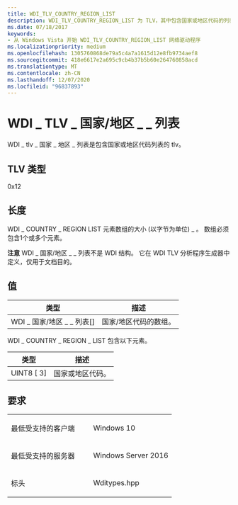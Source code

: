 ```yaml
---
title: WDI_TLV_COUNTRY_REGION_LIST
description: WDI_TLV_COUNTRY_REGION_LIST 为 TLV，其中包含国家或地区代码的列表。
ms.date: 07/18/2017
keywords:
- 从 Windows Vista 开始 WDI_TLV_COUNTRY_REGION_LIST 网络驱动程序
ms.localizationpriority: medium
ms.openlocfilehash: 1305760868de79a5c4a7a1615d12e8fb9734aef8
ms.sourcegitcommit: 418e6617e2a695c9cb4b37b5b60e264760858acd
ms.translationtype: MT
ms.contentlocale: zh-CN
ms.lasthandoff: 12/07/2020
ms.locfileid: "96837893"
---
```

# <a name="wdi_tlv_country_region_list"></a>WDI \_ TLV \_ 国家/地区 \_ \_ 列表


WDI \_ tlv \_ 国家 \_ 地区 \_ 列表是包含国家或地区代码列表的 tlv。

## <a name="tlv-type"></a>TLV 类型


0x12

## <a name="length"></a>长度


WDI \_ COUNTRY \_ REGION LIST 元素数组的大小 (以字节为单位) \_ 。 数组必须包含1个或多个元素。

**注意**  WDI \_ 国家/地区 \_ \_ 列表不是 WDI 结构。 它在 WDI TLV 分析程序生成器中定义，仅用于文档目的。

 

## <a name="values"></a>值


| 类型                           | 描述                          |
|--------------------------------|--------------------------------------|
| WDI \_ 国家/地区 \_ \_ 列表\[\] | 国家/地区代码的数组。 |

 

WDI \_ COUNTRY \_ REGION \_ LIST 包含以下元素。

| 类型       | 描述               |
|------------|---------------------------|
| UINT8 \[ 3\] | 国家或地区代码。 |

 

<a name="requirements"></a>要求
------------

<table>
<colgroup>
<col width="50%" />
<col width="50%" />
</colgroup>
<tbody>
<tr class="odd">
<td><p>最低受支持的客户端</p></td>
<td><p>Windows 10</p></td>
</tr>
<tr class="even">
<td><p>最低受支持的服务器</p></td>
<td><p>Windows Server 2016</p></td>
</tr>
<tr class="odd">
<td><p>标头</p></td>
<td>Wditypes.hpp</td>
</tr>
</tbody>
</table>

 

 




